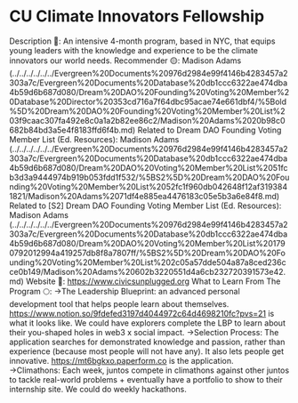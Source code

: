 # CU Climate Innovators Fellowship

Description 💫: An intensive 4-month program, based in NYC, that equips young leaders with the knowledge and experience to be the climate innovators our world needs. 
Recommender 🟡: Madison Adams (../../../../../../Evergreen%20Documents%20976d2984e99f4146b4283457a2303a7c/Evergreen%20Documents%20Database%20db1ccc6322ae474dba4b59d6b687d080/Dream%20DAO%20Founding%20Voting%20Member%20Database%20Director%20353cd716a7f64dbc95acae74e661dbf4/%5Bold%5D%20Dream%20DAO%20Founding%20Voting%20Member%20List%203f9caac307fa492e8c0a1a2b82ee86c2/Madison%20Adams%2020b98c0682b84bd3a5e4f8183ffd6f4b.md)
Related to Dream DAO Founding Voting Member List (Ed. Resources): Madison Adams (../../../../../../Evergreen%20Documents%20976d2984e99f4146b4283457a2303a7c/Evergreen%20Documents%20Database%20db1ccc6322ae474dba4b59d6b687d080/Dream%20DAO%20Voting%20Member%20List%2051fcb3d3a9444974b919b053fdd1f532/%5BS2%5D%20Dream%20DAO%20Founding%20Voting%20Member%20List%2052fc1f960db042648f12af3193841821/Madison%20Adams%2071df4e885ea4476183c05e5b3a6e84f8.md)
Related to [S2] Dream DAO Founding Voting Member List (Ed. Resources): Madison Adams (../../../../../../Evergreen%20Documents%20976d2984e99f4146b4283457a2303a7c/Evergreen%20Documents%20Database%20db1ccc6322ae474dba4b59d6b687d080/Dream%20DAO%20Voting%20Member%20List%201790792012994a419257db8f8a7807ff/%5BS2%5D%20Dream%20DAO%20Founding%20Voting%20Member%20List%202c05a57dde504a87a8ced236cce0b149/Madison%20Adams%20602b3220551d4a6cb232720391573e42.md)
Website 🌟: https://www.civicsunplugged.org
What to Learn From The Program 🌕: →The Leadership Blueprint: an advanced personal development tool that helps people learn about themselves. https://www.notion.so/9fdefed3197d4044972c64d4698210fc?pvs=21 is what it looks like. We could have explorers complete the LBP to learn about their you-shaped holes in web3 x social impact. 
→Selection Process: The application searches for demonstrated knowledge and passion, rather than experience (because most people will not have any). It also lets people get innovative. https://mt6bgkxo.paperform.co is the application.  
→Climathons: Each week, juntos compete in climathons against other juntos to tackle real-world problems + eventually have a portfolio to show to their internship site. We could do weekly hackathons.
